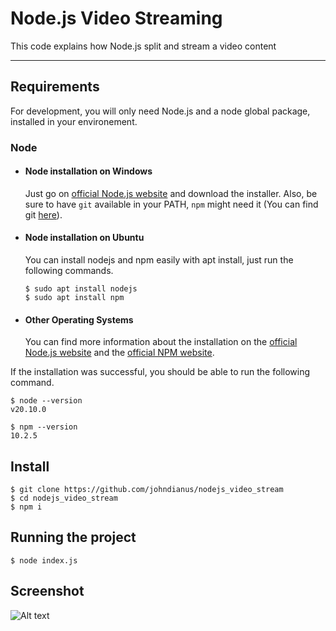 # Node.js Video Streaming

This code explains how Node.js split and stream a video content

---
## Requirements

For development, you will only need Node.js and a node global package, installed in your environement.

### Node
- #### Node installation on Windows

  Just go on [official Node.js website](https://nodejs.org/) and download the installer.
Also, be sure to have `git` available in your PATH, `npm` might need it (You can find git [here](https://git-scm.com/)).

- #### Node installation on Ubuntu

  You can install nodejs and npm easily with apt install, just run the following commands.

      $ sudo apt install nodejs
      $ sudo apt install npm

- #### Other Operating Systems
  You can find more information about the installation on the [official Node.js website](https://nodejs.org/) and the [official NPM website](https://npmjs.org/).

If the installation was successful, you should be able to run the following command.

    $ node --version
    v20.10.0

    $ npm --version
    10.2.5

## Install

    $ git clone https://github.com/johndianus/nodejs_video_stream
    $ cd nodejs_video_stream
    $ npm i     

## Running the project

    $ node index.js

## Screenshot
![Alt text]([/relative/path/to/img.jpg](https://github.com/johndianus/nodejs_video_stream/blob/main/screen_shot.jpg)?raw=true "Video Streaming")

